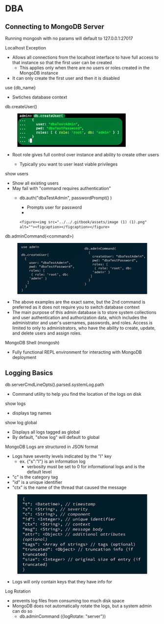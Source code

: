 # DBA

## Connecting to MongoDB Server



Running mongosh with no params will default to 127.0.0.1:27017



Localhost Exception&#x20;

* Allows all connections from the localhost interface to have full access to that instance so that the first user can be created
  * This applies only when there are no users or roles created in the MongoDB instance
* It can only create the first user and then it is disabled

use {db\_name}

* Swtiches database context

db.createUser()

<figure><img src="../../.gitbook/assets/image (7).png" alt=""><figcaption></figcaption></figure>

*   Root role gives full control over instance and ability to create other users

    * Typically you want to user least viable privileges



show users

* Show all existing users
* May fail with "command requires authentication"&#x20;
  * db.auth("dbaTestAdmin", passwordPrompt() )
    * Prompts user for password
    *

        <figure><img src="../../.gitbook/assets/image (1) (1).png" alt=""><figcaption></figcaption></figure>



db.adminCommand(\<command>)

<figure><img src="../../.gitbook/assets/image (2) (1).png" alt=""><figcaption></figcaption></figure>

* The above examples are the exact same, but the 2nd command is preferred as it does not require you to switch database context
* The main purpose of this admin database is to store system collections and user authentication and authorization data, which includes the administrator and user's usernames, passwords, and roles. Access is limited to only to administrators, who have the ability to create, update, and delete users and assign roles.

MongoDB Shell (mongosh)

* Fully functional REPL environment for interacting with MongoDB deployment



## Logging Basics

db.serverCmdLineOpts().parsed.systemLog.path

* Command utility to help you find the location of the logs on disk

show logs

* displays tag names

show log global

* Displays all logs tagged as global
* By default, "show log" will default to global

MongoDB Logs are structured in JSON format

* Logs have severity levels indicated by the "I" key
  * ex. {"s":"I"} is an information log
    * verbosity must be set to 0 for informational logs and is the default level
* "c" is the category tag
* "id" is a unique identifier
* "ctx" is the name of the thread that caused the message

<figure><img src="../../.gitbook/assets/image (63).png" alt=""><figcaption></figcaption></figure>

* Logs will only contain keys that they have info for

Log Rotation

* prevents log files from consuming too much disk space
* MongoDB does not automatically rotate the logs, but a system admin can do so
  * db.adminCommand ({logRotate: "server"})

